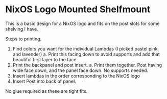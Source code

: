 # NixOS Logo Mounted Shelfmount

This is a basic design for a NixOS logo and fits on the post slots for some shelving I have.

Steps to printing.

1. Find colors you want for the individual Lambdas (I picked pastel pink and lavender)
  a. Print this facing down to avoid supports and add that beautiful first layer to the face.
2. Print the backpanel and post insert.
  a. Print them together. Post having wide face down, and the panel face down. No supports needed.
4. Insert lambdas in the order corresponding to the NixOS logo
5. Insert Post into back of panel.

No glue required as these are tight fits.
